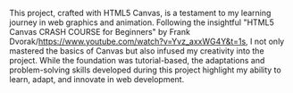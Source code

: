 This project, crafted with HTML5 Canvas, is a testament to my learning journey in web graphics and animation. 
Following the insightful "HTML5 Canvas CRASH COURSE for Beginners" by Frank Dvorak/https://www.youtube.com/watch?v=Yvz_axxWG4Y&t=1s,
I not only mastered the basics of Canvas but also 
infused my creativity into the project. 
While the foundation was tutorial-based, 
the adaptations and problem-solving skills developed during this project highlight my 
ability to learn, adapt, and innovate in web development.
